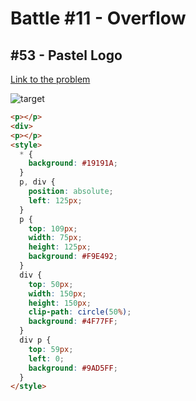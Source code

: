 # Battle #11 - Overflow

## #53 - Pastel Logo

[Link to the problem](https://cssbattle.dev/play/53)

![target](https://cssbattle.dev/targets/53.png)

```html
<p></p>
<div>
<p></p>
<style>
  * {
    background: #19191A;
  }
  p, div {
    position: absolute;
    left: 125px;
  }
  p {
    top: 109px;
    width: 75px;
    height: 125px;
    background: #F9E492;
  }
  div {
    top: 50px;
    width: 150px;
    height: 150px;
    clip-path: circle(50%);
    background: #4F77FF;
  }
  div p {
    top: 59px;
    left: 0;
    background: #9AD5FF;
  }
</style>

```
